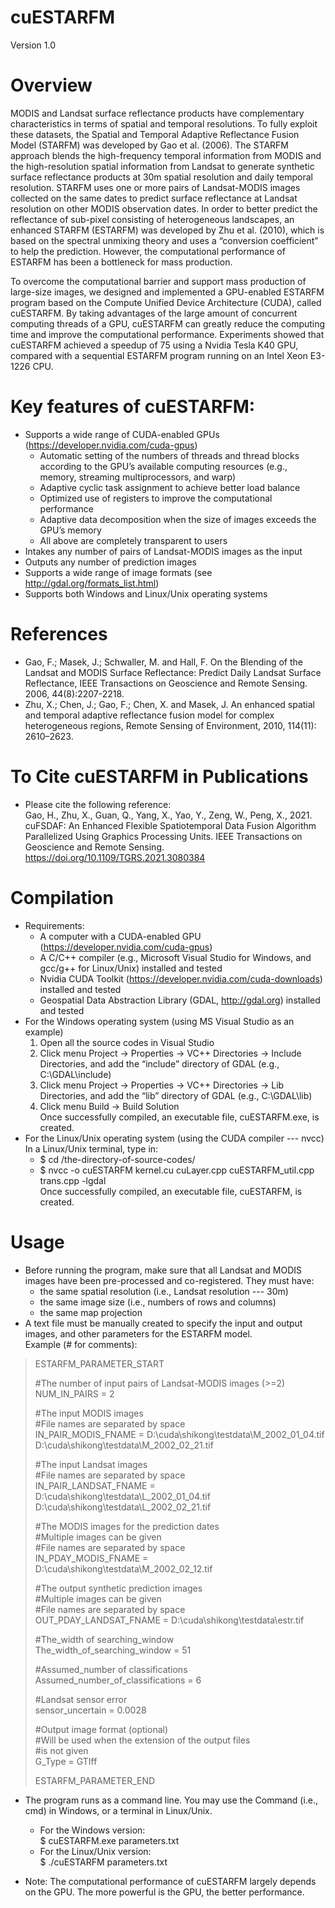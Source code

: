cuESTARFM
========
Version 1.0

Overview
========
MODIS and Landsat surface reflectance products have complementary characteristics in terms of spatial and temporal resolutions. To fully exploit these datasets, the Spatial and Temporal Adaptive Reflectance Fusion Model (STARFM) was developed by Gao et al. (2006). The STARFM approach blends the high-frequency temporal information from MODIS and the high-resolution spatial information from Landsat to generate synthetic surface reflectance products at 30m spatial resolution and daily temporal resolution. STARFM uses one or more pairs of Landsat-MODIS images collected on the same dates to predict surface reflectance at Landsat resolution on other MODIS observation dates. In order to better predict the reflectance of sub-pixel consisting of heterogeneous landscapes, an enhanced STARFM (ESTARFM) was developed by Zhu et al. (2010), which is based on the spectral unmixing theory and uses a “conversion coefficient” to help the prediction. However, the computational performance of ESTARFM has been a bottleneck for mass production.

To overcome the computational barrier and support mass production of large-size images, we designed and implemented a GPU-enabled ESTARFM program based on the Compute Unified Device Architecture (CUDA), called cuESTARFM. By taking advantages of the large amount of concurrent computing threads of a GPU, cuESTARFM can greatly reduce the computing time and improve the computational performance. Experiments showed that cuESTARFM achieved a speedup of 75 using a Nvidia Tesla K40 GPU, compared with a sequential ESTARFM program running on an Intel Xeon E3-1226 CPU.

Key features of cuESTARFM:
========
+ Supports a wide range of CUDA-enabled GPUs (https://developer.nvidia.com/cuda-gpus)  
  - Automatic setting of the numbers of threads and thread blocks according to the GPU’s available computing resources (e.g., memory, streaming multiprocessors, and warp)  
  - Adaptive cyclic task assignment to achieve better load balance
  - Optimized use of registers to improve the computational performance
  - Adaptive data decomposition when the size of images exceeds the GPU’s memory  
  -	All above are completely transparent to users
+	Intakes any number of pairs of Landsat-MODIS images as the input
+ Outputs any number of prediction images
+ Supports a wide range of image formats (see http://gdal.org/formats_list.html)
+ Supports both Windows and Linux/Unix operating systems

References
========
+ Gao, F.; Masek, J.; Schwaller, M. and Hall, F. On the Blending of the Landsat and MODIS Surface Reflectance: Predict Daily Landsat Surface Reflectance, IEEE Transactions on Geoscience and Remote Sensing. 2006, 44(8):2207-2218.   
+ Zhu, X.; Chen, J.; Gao, F.; Chen, X. and Masek, J. An enhanced spatial and temporal adaptive reflectance fusion model for complex heterogeneous regions, Remote Sensing of Environment, 2010, 114(11): 2610–2623.

To Cite cuESTARFM in Publications
========
+	Please cite the following reference:  
Gao, H., Zhu, X., Guan, Q., Yang, X., Yao, Y., Zeng, W., Peng, X., 2021. cuFSDAF: An Enhanced Flexible Spatiotemporal Data Fusion Algorithm Parallelized Using Graphics Processing Units. IEEE Transactions on Geoscience and Remote Sensing. https://doi.org/10.1109/TGRS.2021.3080384  

Compilation
========
+ Requirements:
  -	A computer with a CUDA-enabled GPU (https://developer.nvidia.com/cuda-gpus)
  -	A C/C++ compiler (e.g., Microsoft Visual Studio for Windows, and gcc/g++ for Linux/Unix) installed and tested
  -	Nvidia CUDA Toolkit (https://developer.nvidia.com/cuda-downloads) installed and tested
  -	Geospatial Data Abstraction Library (GDAL, http://gdal.org) installed and tested
+ For the Windows operating system (using MS Visual Studio as an example)
  1. Open all the source codes in Visual Studio
  2. Click menu Project -> Properties -> VC++ Directories -> Include Directories, and add the “include” directory of GDAL (e.g., C:\GDAL\include\)
  3. Click menu Project -> Properties -> VC++ Directories -> Lib Directories, and add the “lib” directory of GDAL (e.g., C:\GDAL\lib\)
  4. Click menu Build -> Build Solution  
  Once successfully compiled, an executable file, cuESTARFM.exe, is created.
+ For the Linux/Unix operating system (using the CUDA compiler --- nvcc)  
In a Linux/Unix terminal, type in: 
  - $ cd /the-directory-of-source-codes/
  - $ nvcc -o cuESTARFM kernel.cu cuLayer.cpp cuESTARFM_util.cpp trans.cpp -lgdal  
  Once successfully compiled, an executable file, cuESTARFM, is created.
  
Usage 
========
+ Before running the program, make sure that all Landsat and MODIS images have been pre-processed and co-registered. They must have:
  - the same spatial resolution (i.e., Landsat resolution --- 30m)
  - the same image size (i.e., numbers of rows and columns)
  - the same map projection
+ A text file must be manually created to specify the input and output images, and other parameters for the ESTARFM model.  
Example (# for comments):

>ESTARFM_PARAMETER_START
>
>#The number of input pairs of Landsat-MODIS images (>=2)  
>  NUM_IN_PAIRS = 2
>
>#The input MODIS images   
>#File names are separated by space  
>  IN_PAIR_MODIS_FNAME = D:\cuda\shikong\testdata\M_2002_01_04.tif  D:\cuda\shikong\testdata\M_2002_02_21.tif
>
>#The input Landsat images  
>#File names are separated by space  
>  IN_PAIR_LANDSAT_FNAME = D:\cuda\shikong\testdata\L_2002_01_04.tif D:\cuda\shikong\testdata\L_2002_02_21.tif
>
>#The MODIS images for the prediction dates  
>#Multiple images can be given  
>#File names are separated by space  
>  IN_PDAY_MODIS_FNAME = D:\cuda\shikong\testdata\M_2002_02_12.tif
>
>#The output synthetic prediction images  
>#Multiple images can be given  
>#File names are separated by space  
>  OUT_PDAY_LANDSAT_FNAME = D:\cuda\shikong\testdata\estr.tif
>
>#The_width of searching_window  
>  The_width_of_searching_window = 51
>
>#Assumed_number of classifications  
>  Assumed_number_of_classifications = 6
>
>#Landsat sensor error   
>  sensor_uncertain = 0.0028
>
>#Output image format (optional)  
>#Will be used when the extension of the output files  
>#is not given  
>  G_Type = GTIff
>
>ESTARFM_PARAMETER_END

+ The program runs as a command line. You may use the Command (i.e., cmd) in Windows, or a terminal in Linux/Unix. 
   - For the Windows version:    
   $ cuESTARFM.exe parameters.txt 
   - For the Linux/Unix version:   
   $ ./cuESTARFM parameters.txt 

+ Note: The computational performance of cuESTARFM largely depends on the GPU. The more powerful is the GPU, the better performance. 
